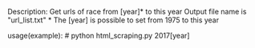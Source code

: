 Description:
    Get urls of race from [year]* to this year
    Output file name is "url_list.txt"
    * The [year] is possible to set from 1975 to this year

usage(example):
    # python html_scraping.py 2017[year]